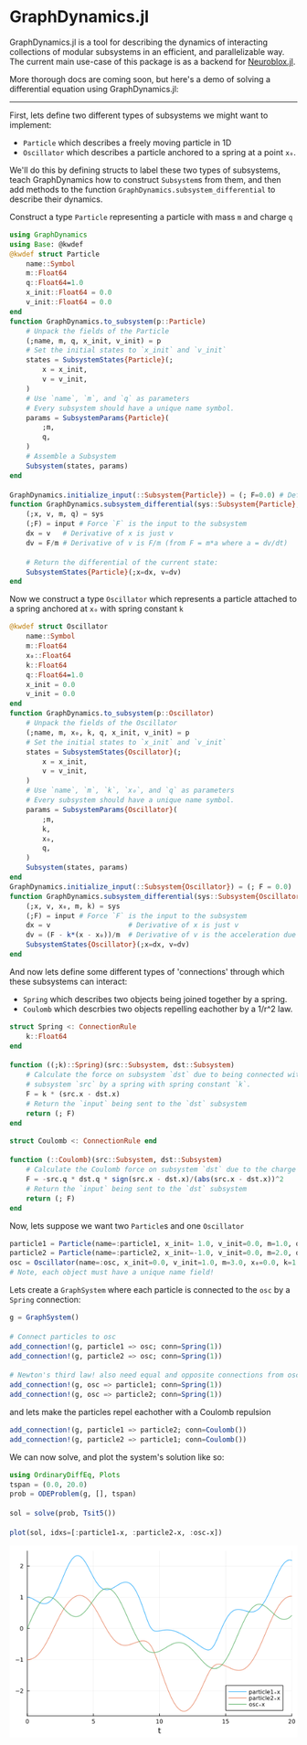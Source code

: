 # GraphDynamics.jl

GraphDynamics.jl is a tool for describing the dynamics of interacting collections of modular subsystems
in an efficient, and parallelizable way. The current main use-case of this package is as a backend for
[Neuroblox.jl](https://www.neuroblox.org/).

More thorough docs are coming soon, but here's a demo of solving a differential equation using GraphDynamics.jl:

______


First, lets define two different types of subsystems we might want to implement:

+ `Particle` which describes a freely moving particle in 1D
+ `Oscillator` which describes a particle anchored to a spring at a point `x₀`.

We'll do this by defining structs to label these two types of subsystems, teach GraphDynamics how to construct `Subsystem`s from them,
and then add methods to the function `GraphDynamics.subsystem_differential` to describe their dynamics.

Construct a type `Particle` representing a particle with mass `m` and charge `q`
``` julia
using GraphDynamics
using Base: @kwdef
@kwdef struct Particle
    name::Symbol 
    m::Float64
    q::Float64=1.0
    x_init::Float64 = 0.0
    v_init::Float64 = 0.0
end
function GraphDynamics.to_subsystem(p::Particle)
    # Unpack the fields of the Particle
    (;name, m, q, x_init, v_init) = p
    # Set the initial states to `x_init` and `v_init`
    states = SubsystemStates{Particle}(;
        x = x_init,
        v = v_init,
    )
    # Use `name`, `m`, and `q` as parameters
    # Every subsystem should have a unique name symbol.
    params = SubsystemParams{Particle}(
        ;m,
        q,
    )
    # Assemble a Subsystem
    Subsystem(states, params)
end

GraphDynamics.initialize_input(::Subsystem{Particle}) = (; F=0.0) # Default force on a `Particle` is 0.0
function GraphDynamics.subsystem_differential(sys::Subsystem{Particle}, input, t)
    (;x, v, m, q) = sys
    (;F) = input # Force `F` is the input to the subsystem
    dx = v   # Derivative of x is just v
    dv = F/m # Derivative of v is F/m (from F = m*a where a = dv/dt)
    
    # Return the differential of the current state:
    SubsystemStates{Particle}(;x=dx, v=dv) 
end
```

Now we construct a type `Oscillator` which represents a particle attached to a spring anchored at `x₀` with spring constant `k`

```julia
@kwdef struct Oscillator
    name::Symbol
    m::Float64
    x₀::Float64
    k::Float64
    q::Float64=1.0
    x_init = 0.0
    v_init = 0.0
end
function GraphDynamics.to_subsystem(p::Oscillator)
    # Unpack the fields of the Oscillator
    (;name, m, x₀, k, q, x_init, v_init) = p
    # Set the initial states to `x_init` and `v_init`
    states = SubsystemStates{Oscillator}(;
        x = x_init,
        v = v_init,
    )
    # Use `name`, `m`, `k`, `x₀`, and `q` as parameters
    # Every subsystem should have a unique name symbol.
    params = SubsystemParams{Oscillator}(
        ;m,
        k,
        x₀,
        q,
    )
    Subsystem(states, params)
end
GraphDynamics.initialize_input(::Subsystem{Oscillator}) = (; F = 0.0)
function GraphDynamics.subsystem_differential(sys::Subsystem{Oscillator}, input, t)
    (;x, v, x₀, m, k) = sys
    (;F) = input # Force `F` is the input to the subsystem
    dx = v                   # Derivative of x is just v
    dv = (F - k*(x - x₀))/m  # Derivative of v is the acceleration due to the input force, and the acceleration due to the spring.
    SubsystemStates{Oscillator}(;x=dx, v=dv)
end
```

And now lets define some different types of 'connections' through which these subsystems can interact:
+ `Spring` which describes two objects being joined together by a spring.
+ `Coulomb` which descrbies two objects repelling eachother by a 1/r^2 law.

``` julia
struct Spring <: ConnectionRule
    k::Float64
end

function ((;k)::Spring)(src::Subsystem, dst::Subsystem)
    # Calculate the force on subsystem `dst` due to being connected with
    # subsystem `src` by a spring with spring constant `k`.
    F = k * (src.x - dst.x)
    # Return the `input` being sent to the `dst` subsystem
    return (; F)
end
```

``` julia
struct Coulomb <: ConnectionRule end

function (::Coulomb)(src::Subsystem, dst::Subsystem)
    # Calculate the Coulomb force on subsystem `dst` due to the charge of subsystem `src`
    F = -src.q * dst.q * sign(src.x - dst.x)/(abs(src.x - dst.x))^2
    # Return the `input` being sent to the `dst` subsystem
    return (; F)
end
```

Now, lets suppose we want two `Particle`s and one `Oscillator`

``` julia
particle1 = Particle(name=:particle1, x_init= 1.0, v_init=0.0, m=1.0, q=1.0)
particle2 = Particle(name=:particle2, x_init=-1.0, v_init=0.0, m=2.0, q=1.0)
osc = Oscillator(name=:osc, x_init=0.0, v_init=1.0, m=3.0, x₀=0.0, k=1.0)
# Note, each object must have a unique name field!
```

Lets create a `GraphSystem` where each particle is connected to the `osc` by a `Spring` connection:


``` julia
g = GraphSystem()

# Connect particles to osc
add_connection!(g, particle1 => osc; conn=Spring(1))
add_connection!(g, particle2 => osc; conn=Spring(1))

# Newton's third law! also need equal and opposite connections from osc to the particles
add_connection!(g, osc => particle1; conn=Spring(1))
add_connection!(g, osc => particle2; conn=Spring(1)) 
```
and lets make the particles repel eachother with a Coulomb repulsion
``` julia
add_connection!(g, particle1 => particle2; conn=Coulomb())
add_connection!(g, particle2 => particle1; conn=Coulomb())
```

We can now solve, and plot the system's solution like so:

```julia
using OrdinaryDiffEq, Plots
tspan = (0.0, 20.0)
prob = ODEProblem(g, [], tspan)

sol = solve(prob, Tsit5())

plot(sol, idxs=[:particle1₊x, :particle2₊x, :osc₊x])
```

![the solution](./sol_example.png)
